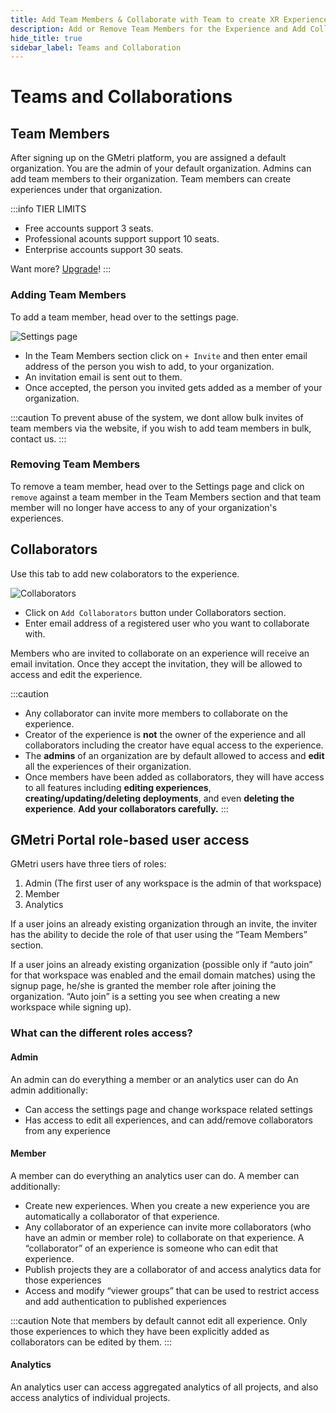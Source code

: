 ```yaml
---
title: Add Team Members & Collaborate with Team to create XR Experiences
description: Add or Remove Team Members for the Experience and Add Collaborators to create XR Experiences with help of Tutorials on the GMetri XR Platform - GMetri Documentation
hide_title: true
sidebar_label: Teams and Collaboration
---
```


# Teams and Collaborations

## Team Members

After signing up on the GMetri platform, you are assigned a default organization. You are the admin of your default organization. Admins can add team members to their organization. Team members can create experiences under that organization.

:::info TIER LIMITS
- Free accounts support 3 seats.
- Professional acounts support support 10 seats.
- Enterprise accounts support 30 seats.

Want more? [Upgrade](https://gmetri.com/pricing)!
:::

### Adding Team Members

To add a team member, head over to the settings page.

![Settings page](https://s.vrgmetri.com/image/q_90/gb-web/portal-docs/assets/img/screenshots/DAG/settings_navigation.png.jpg#boxShadow/)


- In the Team Members section click on `+ Invite` and then enter email address of the person you wish to add, to your organization.
- An invitation email is sent out to them.
- Once accepted, the person you invited gets added as a member of your organization.

:::caution
To prevent abuse of the system, we dont allow bulk invites of team members via the website, if you wish to add team members in bulk, contact us.
:::

### Removing Team Members

To remove a team member, head over to the Settings page and click on `remove` against a team member in the Team Members section and that team member will no longer have access to any of your organization's experiences.

## Collaborators

Use this tab to add new colaborators to the experience.

![Collaborators](https://s.vrgmetri.com/image/q_90/gb-web/portal-docs/assets/img/screenshots/z5/experience_collaborator_settings.JPG#boxShadow/)

- Click on `Add Collaborators` button under Collaborators section. 
- Enter email address of a registered user who you want to collaborate with.

Members who are invited to collaborate on an experience will receive an email invitation. Once they accept the invitation, they will be allowed to access and edit the experience.

:::caution 
* Any collaborator can invite more members to collaborate on the experience. 
* Creator of the experience is **not** the owner of the experience and all collaborators including the creator have equal access to the experience.
* The **admins** of an organization are by default allowed to access and **edit** all the experiences of their organization. 
* Once members have been added as collaborators, they will have access to all features including **editing experiences**, **creating/updating/deleting deployments**, and even **deleting the experience**. **Add your collaborators carefully.**
:::

## GMetri Portal role-based user access

GMetri users have three tiers of roles:
1. Admin (The first user of any workspace is the admin of that workspace)
2. Member
3. Analytics

If a user joins an already existing organization through an invite, the inviter has the ability to decide the role of that user using the “Team Members” section.

If a user joins an already existing organization (possible only if “auto join” for that workspace was enabled and the email domain matches) using the signup page, he/she is granted the member role after joining the organization. “Auto join” is a setting you see when creating a new workspace while signing up).

### What can the different roles access?

#### Admin

An admin can do everything a member or an analytics user can do
An admin additionally:
- Can access the settings page and change workspace related settings
- Has access to edit all experiences, and can add/remove collaborators from any experience

#### Member
A member can do everything an analytics user can do.
A member can additionally:
- Create new experiences. When you create a new experience you are automatically a collaborator of that experience.
- Any collaborator of an experience can invite more collaborators (who have an admin or member role) to collaborate on that experience. A “collaborator” of an experience is someone who can edit that experience. 
- Publish projects they are a collaborator of and access analytics data for those experiences
- Access and modify “viewer groups” that can be used to restrict access and add authentication to published experiences

:::caution 
Note that members by default cannot edit all experience. Only those experiences to which they have been explicitly added as collaborators can be edited by them.
:::
#### Analytics
An analytics user can access aggregated analytics of all projects, and also access analytics of individual projects.